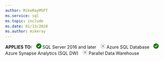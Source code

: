 ```yaml
---
author: MikeRayMSFT
ms.service: sql
ms.topic: include
ms.date: 01/13/2020
ms.author: mikeray
---
```


<Token>**APPLIES TO:** ![yes](media/yes.png)SQL Server 2016 and later ![no](media/no.png)Azure SQL Database ![yes](media/yes.png)Azure Synapse Analytics (SQL DW) ![no](media/no.png)Parallel Data Warehouse </Token>

